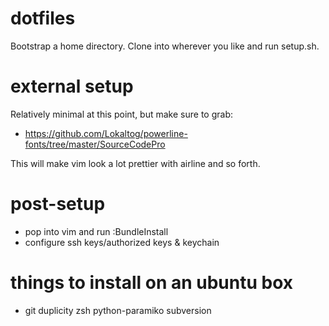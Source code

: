 dotfiles
========
Bootstrap a home directory. Clone into wherever you like and run setup.sh.

external setup
==============
Relatively minimal at this point, but make sure to grab:

* https://github.com/Lokaltog/powerline-fonts/tree/master/SourceCodePro

This will make vim look a lot prettier with airline and so forth.

post-setup
==========
* pop into vim and run :BundleInstall
* configure ssh keys/authorized keys & keychain

things to install on an ubuntu box 
==================================
* git duplicity zsh python-paramiko subversion
